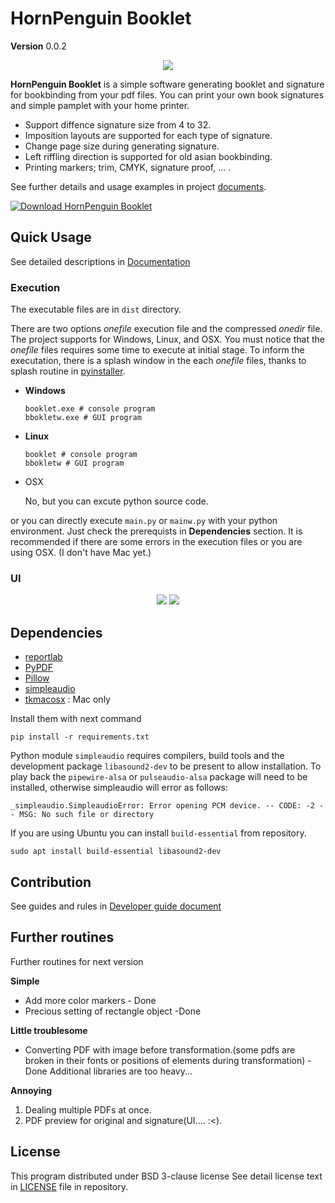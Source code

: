 # HornPenguin Booklet

**Version** 0.0.2

<p align="center">
  <img src="./documents/_static/main.png">
</p>

**HornPenguin Booklet** is a simple software generating booklet and signature for bookbinding from your pdf files.
You can print your own book signatures and simple pamplet with your home printer.

* Support diffence signature size from 4 to 32.
* Imposition layouts are supported for each type of signature.
* Change page size during generating signature.
* Left riffling direction is supported for old asian bookbinding.
* Printing markers; trim, CMYK, signature proof, ... .

See further details and usage examples in project [documents](https://docs.hornpenguin.com/projects/booklet/). 

[![Download HornPenguin Booklet](https://a.fsdn.com/con/app/sf-download-button)](https://sourceforge.net/projects/hornpenguinbooklet/files/latest/download)



## Quick Usage

See detailed descriptions in [Documentation](https://docs.hornpenguin.com/projects/booklet/en/latest/) 

### Execution

The executable files are in `dist` directory. 

There are two options *onefile* execution file and the compressed *onedir* file. The project supports for Windows, Linux, and OSX.
You must notice that the *onefile* files requires some time to execute at initial stage. To inform the executation, there is a splash window in the each *onefile* files, thanks to splash routine in [pyinstaller](https://pyinstaller.org/en/stable/).

* **Windows**

  ```
  booklet.exe # console program
  bbokletw.exe # GUI program
  ```

* **Linux**
  ```
  booklet # console program
  bbokletw # GUI program
  ```
* OSX

  No, but you can excute python source code.

or you can directly execute `main.py` or `mainw.py` with your python environment. Just check the prerequists in **Dependencies** section.
It is recommended if there are some errors in the execution files or you are using OSX. (I don't have Mac yet.)


### UI

<p align="center">
  <img src="images/ui_windows.png">
  <img src="images/ui__advanced_windows.png">
</p>


## Dependencies

* [reportlab](https://www.reportlab.com/)
* [PyPDF](https://pypdf.readthedocs.io/)
* [Pillow](https://pillow.readthedocs.io/en/stable/)
* [simpleaudio](https://simpleaudio.readthedocs.io/en/latest/)
* [tkmacosx](https://pypi.org/project/tkmacosx/) : Mac only

Install them with next command

```
pip install -r requirements.txt
```

Python module `simpleaudio` requires compilers, build tools and the
development package `libasound2-dev` to be present to allow installation.
To play back the `pipewire-alsa` or `pulseaudio-alsa` package will need to be installed,
otherwise simpleaudio will error as follows:
```
_simpleaudio.SimpleaudioError: Error opening PCM device. -- CODE: -2 -- MSG: No such file or directory
```
If you are using Ubuntu you can install `build-essential` from repository.

```
sudo apt install build-essential libasound2-dev
```

## Contribution

See guides and rules in [Developer guide document](https://docs.hornpenguin.com/projects/booklet/en/latest/develop/guide.html)

## Further routines

Further routines for next version

**Simple**

* Add more color markers - Done
* Precious setting of rectangle object -Done

**Little troublesome**

* Converting PDF with image before transformation.(some pdfs are broken in their fonts or positions of elements during transformation) -Done
  Additional libraries are too heavy...

**Annoying**

1. Dealing multiple PDFs at once.
2. PDF preview for original and signature(UI.... :<).

## License

This program distributed under BSD 3-clause license
See detail license text in [LICENSE](LICENSE) file in repository.
